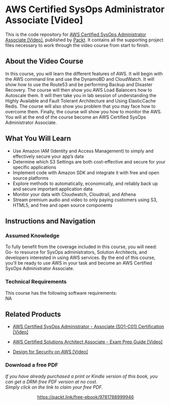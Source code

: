 # AWS Certified SysOps Administrator Associate [Video]
This is the code repository for [AWS Certified SysOps Administrator Associate [Video]](https://www.packtpub.com/virtualization-and-cloud/design-security-aws-video?utm_source=github&utm_medium=repository&utm_campaign=9781838556440), published by [Packt](https://www.packtpub.com/?utm_source=github). It contains all the supporting project files necessary to work through the video course from start to finish.
## About the Video Course
In this course, you will learn the different features of AWS. It will begin with the AWS command line and use the DynamoBD and CloudWatch. It will show how to use the Route53 and be performing Backup and Disaster Recovery. The course will then show you AWS Load Balancers how to Autoscale them. It will then take you in lab session of understanding the Highly Available and Fault Tolerant Architecture and Using ElasticCache Redis. The course will also show you problem that you may face how to overcome them. Finally, the course will show you how to monitor the AWS. You will at the end of the course become an AWS Certified SysOps Administrator Associate.

<H2>What You Will Learn</H2>
<DIV class=book-info-will-learn-text>
<UL>
<LI>Use Amazon IAM (Identity and Access Management) to simply and effectively secure your app’s data 
<LI>Determine which S3 Settings are both cost-effective and secure for your specific applications 
<LI>Implement code with Amazon SDK and integrate it with free and open source platforms 
<LI>Explore methods to automatically, economically, and reliably back up and secure important application data 
<LI>Monitor your data with Cloudwatch, Cloudtrail, and Athena 
<LI>Stream premium audio and video to only paying customers using S3, HTML5, and free and open source components </LI></UL></DIV>

## Instructions and Navigation
### Assumed Knowledge
To fully benefit from the coverage included in this course, you will need:<br/>
Go- to resource for SysOps administrators, Solution Architects, and developers interested in using AWS services. By the end of this course, you'll be ready to use AWS in your task and become an AWS Certified SysOps Administrator Associate.
### Technical Requirements
This course has the following software requirements:<br/>
NA

## Related Products
* [AWS Certified SysOps Administrator - Associate (SO1-C01) Certification [Video]](https://www.packtpub.com/virtualization-and-cloud/design-security-aws-video?utm_source=github&utm_medium=repository&utm_campaign=9781838556440)

* [AWS Certified Solutions Architect Associate - Exam Prep Guide [Video]](https://www.packtpub.com/virtualization-and-cloud/design-security-aws-video?utm_source=github&utm_medium=repository&utm_campaign=9781838556440)

* [Design for Security on AWS [Video]](https://www.packtpub.com/virtualization-and-cloud/design-security-aws-video?utm_source=github&utm_medium=repository&utm_campaign=9781838556440)

### Download a free PDF

 <i>If you have already purchased a print or Kindle version of this book, you can get a DRM-free PDF version at no cost.<br>Simply click on the link to claim your free PDF.</i>
<p align="center"> <a href="https://packt.link/free-ebook/9781788999946">https://packt.link/free-ebook/9781788999946 </a> </p>